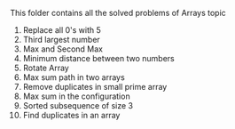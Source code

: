 This folder contains all the solved problems of Arrays topic

1) Replace all 0's with 5
2) Third largest number
3) Max and Second Max
4) Minimum distance between two numbers
5) Rotate Array
6) Max sum path in two arrays
7) Remove duplicates in small prime array
8) Max sum in the configuration
9) Sorted subsequence of size 3
10) Find duplicates in an array
